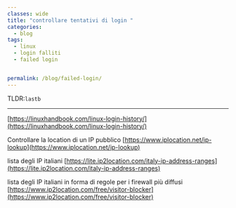 ```yaml
---
classes: wide
title: "controllare tentativi di login "
categories:
  - blog
tags:
  - linux
  - login falliti
  - failed login


permalink: /blog/failed-login/
---
```

TLDR:`lastb`

---


[https://linuxhandbook.com/linux-login-history/](https://linuxhandbook.com/linux-login-history/)

Controllare la location di un IP pubblico [https://www.iplocation.net/ip-lookup](https://www.iplocation.net/ip-lookup)

lista degli IP italiani [https://lite.ip2location.com/italy-ip-address-ranges](https://lite.ip2location.com/italy-ip-address-ranges)

lista degli IP italiani in forma di regole per i firewall più diffusi [https://www.ip2location.com/free/visitor-blocker](https://www.ip2location.com/free/visitor-blocker)
